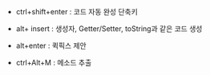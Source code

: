 - ctrl+shift+enter : 코드 자동 완성 단축키

- alt+ insert : 생성자, Getter/Setter, toString과 같은 코드 생성

- alt+enter : 퀵픽스 제안

- ctrl+Alt+M : 메소드 추출
